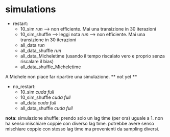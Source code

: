# simulations  

- restart: 
    * 10\_sim *run* --> non efficiente. Mai una transizione in 30 iterazioni
    * 10\_sim\_shuffle --> leggi nota *run* --> non efficiente. Mai una transizione in 30 iterazioni
    * all\_data *run*
    * all\_data\_shuffle *run*
    * all\_data\_Micheletime (usando il tempo riscalato vero e proprio senza riscalare il bias)
    * all\_data\_shuffle\_Micheletime


A Michele non piace far ripartire una simulazione. 
** not yet **
- no\_restart: 
    * 10\_sim *cuda full*
    * 10\_sim\_shuffle *cuda full*
    * all\_data *cuda full*
    * all\_data\_shuffle *cuda full*

**nota**: simulazione shuffle: prendo solo un lag time (per ora) uguale a 1. non ha senso mischiare coppie con diverso lag time.
potrebbe avere senso mischiare coppie con stesso lag time ma provenienti da sampling diversi. 